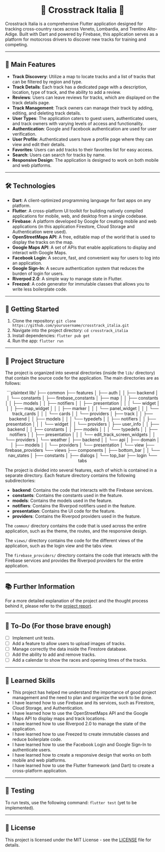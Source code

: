 <div align="center">

# 🏁 Crosstrack Italia 🏁

</div>

Crosstrack Italia is a comprehensive Flutter application designed for tracking cross-country races across Veneto, Lombardia, and Trentino Alto-Adige. Built with Dart and powered by Firebase, this application serves as a platform for motocross drivers to discover new tracks for training and competing.

---

## 🎯 Main Features

- **Track Discovery**: Utilize a map to locate tracks and a list of tracks that can be filtered by region and type.
- **Track Details**: Each track has a dedicated page with a description, location, type of track, and the ability to add a review.
- **Reviews**: Users can leave reviews for tracks, which are displayed on the track details page.
- **Track Management**: Track owners can manage their track by adding, editing, and deleting track details.
- **User Types**: The application caters to guest users, authenticated users, and track owners with varying levels of access and functionality.
- **Authentication**: Google and Facebook authentication are used for user verification.
- **User Profile**: Authenticated users have a profile page where they can view and edit their details.
- **Favorites**: Users can add tracks to their favorites list for easy access.
- **Search**: Users can search for tracks by name.
- **Responsive Design**: The application is designed to work on both mobile and web platforms.

---

## 🛠️ Technologies

- **Dart**: A client-optimized programming language for fast apps on any platform.
- **Flutter**: A cross-platform UI toolkit for building natively compiled applications for mobile, web, and desktop from a single codebase.
- **Firebase**: A platform developed by Google for creating mobile and web applications (in this application Firestore, Cloud Storage and Authentication were used).
- **OpenStreetMaps API**: A free, editable map of the world that is used to display the tracks on the map.
- **Google Maps API**: A set of APIs that enable applications to display and interact with Google Maps.
- **Facebook Login**: A secure, fast, and convenient way for users to log into an application.
- **Google Sign-In**: A secure authentication system that reduces the burden of login for users.
- **Riverpod 2.0**: A simple way to manage state in Flutter.
- **Freezed**: A code generator for immutable classes that allows you to write less boilerplate code.

---

## 🚀 Getting Started

1. Clone the repository: `git clone https://github.com/yourusername/crosstrack_italia.git`
2. Navigate into the project directory: `cd crosstrack_italia`
3. Install dependencies: `flutter pub get`
4. Run the app: `flutter run`

---

## 📁 Project Structure

The project is organized into several directories (inside the `lib/` directory) that contain the source code for the application. The main directories are as follows:

<div align="center">
```plaintext
lib/
├── common
├── features
│   ├── auth
│   │   ├── backend
│   │   └── constants
│   ├── firebase_constants
│   ├── map
│   │   ├── constants
│   │   ├── models
│   │   ├── notifiers
│   │   ├── presentation
│   │   │   └── widget
│   │   │       ├── map_widget
│   │   │       ├── marker
│   │   │       └── panel_widget
│   │   │           └── track_cards
│   │   │               └── cards
│   │   └── providers
│   ├── track
│   │   ├── backend
│   │   ├── models
│   │   │   └── typedefs
│   │   ├── notifiers
│   │   ├── presentation
│   │   │   └── widget
│   │   └── providers
│   ├── user_info
│   │   ├── backend
│   │   ├── constants
│   │   ├── models
│   │   │   └── typedefs
│   │   ├── notifiers
│   │   ├── presentation
│   │   │   └── edit_track_screen_widgets
│   │   └── providers
│   └── weather
│       ├── backend
│       │   └── api
│       ├── domain
│       │   ├── models
│       │   └── providers
│       └── presentation
│           └── view
├── firebase_providers
└── views
    ├── components
    │   ├── bottom_bar
    │   │   └── nav_states
    │   ├── constants
    │   ├── dialogs
    │   └── top_bar
    ├── login
    └── tabs
</div>

The project is divided into several features, each of which is contained in a separate directory. Each feature directory contains the following subdirectories:

- **backend**: Contains the code that interacts with the Firebase services.
- **constants**: Contains the constants used in the feature.
- **models**: Contains the models used in the feature.
- **notifiers**: Contains the Riverpod notifiers used in the feature.
- **presentation**: Contains the UI code for the feature.
- **providers**: Contains the Riverpod providers used in the feature.

The `common/` directory contains the code that is used across the entire application, such as the theme, the routes, and the responsive design.

The `views/` directory contains the code for the different views of the application, such as the login view and the tabs view.

The `firebase_providers/` directory contains the code that interacts with the Firebase services and provides the Riverpod providers for the entire application.

---

## 📚 Further Information

For a more detailed explanation of the project and the thought process behind it, please refer to the [project report](https://docs.google.com/document/d/14dFnmLqvft3BX01kEwfikdvIrsLHjTonX0VtNFWC6uc/edit?usp=sharing).

---

## 📝 To-Do (For those brave enough)

- [ ] Implement unit tests.
- [ ] Add a feature to allow users to upload images of tracks.
- [ ] Manage correctly the data inside the Firestore database.
- [ ] Add the ability to add and remove tracks.
- [ ] Add a calendar to show the races and opening times of the tracks.

---

## 🧠 Learned Skills

- This project has helped me understand the importance of good project management and the need to plan and organize the work to be done.
- I have learned how to use Firebase and its services, such as Firestore, Cloud Storage, and Authentication.
- I have learned how to use the OpenStreetMaps API and the Google Maps API to display maps and track locations.
- I have learned how to use Riverpod 2.0 to manage the state of the application.
- I have learned how to use Freezed to create immutable classes and reduce boilerplate code.
- I have learned how to use the Facebook Login and Google Sign-In to authenticate users.
- I have learned how to create a responsive design that works on both mobile and web platforms.
- I have learned how to use the Flutter framework (and Dart) to create a cross-platform application.

---

## 🧪 Testing

To run tests, use the following command: `flutter test` (yet to be implemented).

---

## 📜 License

This project is licensed under the MIT License - see the [LICENSE](LICENSE) file for details.
